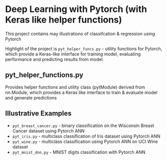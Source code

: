 # Deep Learning with Pytorch (with Keras like helper functions)

This project contains may illustrations of classifcation & regression using Pytorch

Highlight of the project is `pyt_helper_funcs.py` - utility functions for Pytorch,
which provide a Keras-like interface for training model, evaluating performance
and predicting results from model.

## pyt_helper_functions.py
Provides helper functions and utility class (pytModule) derived from nn.Module, which
provides a Keras like interface to train & evaluate model and generate predictions

## Illustrative Examples
* `pyt_breast_cancer.py` - binary classification on the Wisconsin Breast Cancer dataset using Pytorch ANN
* `pyt_iris.py` - multiclass classification of Iris dataset using Pytorch ANN
* `pyt_wine.py` - multiclass classification using Pytorch ANN on UCI Wine dataset
* `pyt_mnist_dnn.py` - MNIST digits classification with Pytorch ANN

